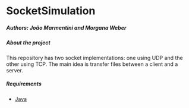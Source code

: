 # SocketSimulation

##### Authors: João Marmentini and Morgana Weber

##### About the project
This repository has two socket implementations: one using UDP and the other using TCP. The main idea is transfer files between a client and a server. 

##### Requirements
* [Java](https://www.oracle.com/java/technologies/downloads/)
